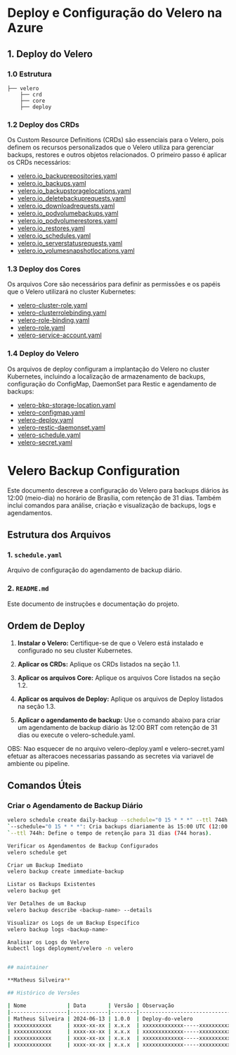# Deploy e Configuração do Velero na Azure

## 1. Deploy do Velero

### 1.0 Estrutura
```
├── velero
    ├── crd
    ├── core
    ├── deploy
```
### 1.2 Deploy dos CRDs

Os Custom Resource Definitions (CRDs) são essenciais para o Velero, pois definem os recursos personalizados que o Velero utiliza para gerenciar backups, restores e outros objetos relacionados. O primeiro passo é aplicar os CRDs necessários:

- [velero.io_backuprepositories.yaml](crd/velero.io_backuprepositories.yaml)
- [velero.io_backups.yaml](crd/velero.io_backups.yaml)
- [velero.io_backupstoragelocations.yaml](crd/velero.io_backupstoragelocations.yaml)
- [velero.io_deletebackuprequests.yaml](crd/velero.io_deletebackuprequests.yaml)
- [velero.io_downloadrequests.yaml](crd/velero.io_downloadrequests.yaml)
- [velero.io_podvolumebackups.yaml](crd/velero.io_podvolumebackups.yaml)
- [velero.io_podvolumerestores.yaml](crd/velero.io_podvolumerestores.yaml)
- [velero.io_restores.yaml](crd/velero.io_restores.yaml)
- [velero.io_schedules.yaml](crd/velero.io_schedules.yaml)
- [velero.io_serverstatusrequests.yaml](crd/velero.io_serverstatusrequests.yaml)
- [velero.io_volumesnapshotlocations.yaml](crd/velero.io_volumesnapshotlocations.yaml)

### 1.3 Deploy dos Cores

Os arquivos Core são necessários para definir as permissões e os papéis que o Velero utilizará no cluster Kubernetes:

- [velero-cluster-role.yaml](core/velero-cluster-role.yaml)
- [velero-clusterrolebinding.yaml](core/velero-clusterrolebinding.yaml)
- [velero-role-binding.yaml](core/velero-role-binding.yaml)
- [velero-role.yaml](core/velero-role.yaml)
- [velero-service-account.yaml](core/velero-service-account.yaml)

### 1.4 Deploy do Velero

Os arquivos de deploy configuram a implantação do Velero no cluster Kubernetes, incluindo a localização de armazenamento de backups, configuração do ConfigMap, DaemonSet para Restic e agendamento de backups:

- [velero-bkp-storage-location.yaml](deploy/velero-bkp-storage-location.yaml)
- [velero-configmap.yaml](deploy/velero-configmap.yaml)
- [velero-deploy.yaml](deploy/velero-deploy.yaml)
- [velero-restic-daemonset.yaml](deploy/velero-restic-daemonset.yaml)
- [velero-schedule.yaml](deploy/velero-schedule.yaml)
- [velero-secret.yaml](deploy/velero-secret.yaml)

# Velero Backup Configuration

Este documento descreve a configuração do Velero para backups diários às 12:00 (meio-dia) no horário de Brasília, com retenção de 31 dias. Também inclui comandos para análise, criação e visualização de backups, logs e agendamentos.

## Estrutura dos Arquivos

### 1. `schedule.yaml`

Arquivo de configuração do agendamento de backup diário.

### 2. `README.md`

Este documento de instruções e documentação do projeto.

## Ordem de Deploy

1. **Instalar o Velero:**
   Certifique-se de que o Velero está instalado e configurado no seu cluster Kubernetes.

2. **Aplicar os CRDs:**
   Aplique os CRDs listados na seção 1.1.

3. **Aplicar os arquivos Core:**
   Aplique os arquivos Core listados na seção 1.2.

4. **Aplicar os arquivos de Deploy:**
   Aplique os arquivos de Deploy listados na seção 1.3.

5. **Aplicar o agendamento de backup:**
   Use o comando abaixo para criar um agendamento de backup diário às 12:00 BRT com retenção de 31 dias ou execute o velero-schedule.yaml.

OBS: Nao esquecer de no arquivo velero-deploy.yaml e velero-secret.yaml efetuar as alteracoes necessarias passando as secretes via variavel de ambiente ou pipeline.

## Comandos Úteis

### Criar o Agendamento de Backup Diário

```sh
velero schedule create daily-backup --schedule="0 15 * * *" --ttl 744h 
`--schedule="0 15 * * *": Cria backups diariamente às 15:00 UTC (12:00 BRT).
`--ttl 744h: Define o tempo de retenção para 31 dias (744 horas).

Verificar os Agendamentos de Backup Configurados
velero schedule get

Criar um Backup Imediato
velero backup create immediate-backup

Listar os Backups Existentes
velero backup get

Ver Detalhes de um Backup
velero backup describe <backup-name> --details

Visualizar os Logs de um Backup Específico
velero backup logs <backup-name>

Analisar os Logs do Velero
kubectl logs deployment/velero -n velero


## maintainer

**Matheus Silveira**

## Histórico de Versões

| Nome             | Data       | Versão | Observação                                 |
|------------------|------------|--------|--------------------------------------------|
| Matheus Silveira | 2024-06-13 | 1.0.0  | Deploy-do-velero                           |
| xxxxxxxxxxxx     | xxxx-xx-xx | x.x.x  | xxxxxxxxxxxxx-----xxxxxxxxxxxx             |
| xxxxxxxxxxxx     | xxxx-xx-xx | x.x.x  | xxxxxxxxxxxxx-----xxxxxxxxxxxx             |
| xxxxxxxxxxxx     | xxxx-xx-xx | x.x.x  | xxxxxxxxxxxxx-----xxxxxxxxxxxx             |
| xxxxxxxxxxxx     | xxxx-xx-xx | x.x.x  | xxxxxxxxxxxxx-----xxxxxxxxxxxx             |
